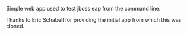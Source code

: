 Simple web app used to test jboss eap from the command line.

Thanks to Eric Schabell for providing the initial app from which this was cloned.
